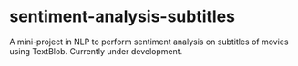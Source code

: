 # sentiment-analysis-subtitles
A mini-project in NLP to perform sentiment analysis on subtitles of movies using TextBlob. Currently under development.
